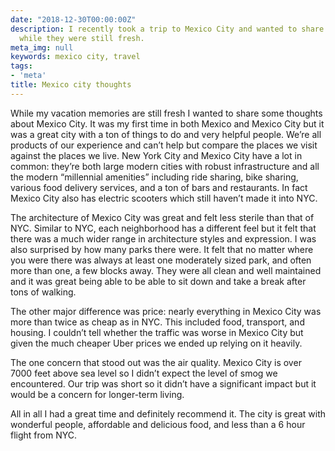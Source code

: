 ```yaml
---
date: "2018-12-30T00:00:00Z"
description: I recently took a trip to Mexico City and wanted to share my observations
  while they were still fresh.
meta_img: null
keywords: mexico city, travel
tags:
- 'meta'
title: Mexico city thoughts
---
```


While my vacation memories are still fresh I wanted to share some thoughts about Mexico City. It was my first time in both Mexico and Mexico City but it was a great city with a ton of things to do and very helpful people. We’re all products of our experience and can’t help but compare the places we visit against the places we live. New York City and Mexico City have a lot in common: they’re both large modern cities with robust infrastructure and all the modern “millennial amenities” including ride sharing, bike sharing, various food delivery services, and a ton of bars and restaurants. In fact Mexico City also has electric scooters which still haven’t made it into NYC.

The architecture of Mexico City was great and felt less sterile than that of NYC. Similar to NYC, each neighborhood has a different feel but it felt that there was a much wider range in architecture styles and expression. I was also surprised by how many parks there were. It felt that no matter where you were there was always at least one moderately sized park, and often more than one, a few blocks away. They were all clean and well maintained and it was great being able to be able to sit down and take a break after tons of walking.

The other major difference was price: nearly everything in Mexico City was more than twice as cheap as in NYC. This included food, transport, and housing. I couldn’t tell whether the traffic was worse in Mexico City but given the much cheaper Uber prices we ended up relying on it heavily.

The one concern that stood out was the air quality. Mexico City is over 7000 feet above sea level so I didn’t expect the level of smog we encountered. Our trip was short so it didn’t have a significant impact but it would be a concern for longer-term living.

All in all I had a great time and definitely recommend it. The city is great with wonderful people, affordable and delicious food, and less than a 6 hour flight from NYC.
